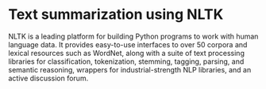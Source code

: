 # Text summarization using NLTK

NLTK is a leading platform for building Python programs to work with human language data. It provides easy-to-use interfaces to over 50 corpora and lexical resources such as WordNet, along with a suite of text processing libraries for classification, tokenization, stemming, tagging, parsing, and semantic reasoning, wrappers for industrial-strength NLP libraries, and an active discussion forum.